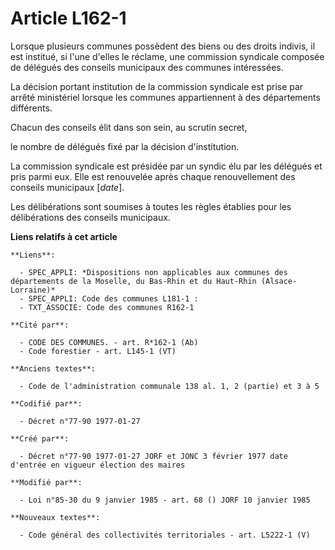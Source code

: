 # Article L162-1

Lorsque plusieurs communes possèdent des biens ou des droits indivis, il est institué, si l'une d'elles le réclame, une
commission syndicale composée de délégués des conseils municipaux des communes intéressées. 

La décision portant institution de la commission syndicale est prise par arrêté ministériel lorsque les communes
appartiennent à des départements différents. 

Chacun des conseils élit dans son sein, au scrutin secret,

le nombre de délégués fixé par la décision d'institution. 

La commission syndicale est présidée par un syndic élu par les délégués et pris parmi eux. Elle est renouvelée après chaque
renouvellement des conseils municipaux [*date*]. 

Les délibérations sont soumises à toutes les règles établies pour les délibérations des conseils municipaux.

**Liens relatifs à cet article**

	**Liens**:

	  - SPEC_APPLI: *Dispositions non applicables aux communes des départements de la Moselle, du Bas-Rhin et du Haut-Rhin (Alsace-Lorraine)*
	  - SPEC_APPLI: Code des communes L181-1 :
	  - TXT_ASSOCIE: Code des communes R162-1

	**Cité par**:

	  - CODE DES COMMUNES. - art. R*162-1 (Ab)
	  - Code forestier - art. L145-1 (VT)

	**Anciens textes**:

	  - Code de l'administration communale 138 al. 1, 2 (partie) et 3 à 5

	**Codifié par**:

	  - Décret n°77-90 1977-01-27

	**Créé par**:

	  - Décret n°77-90 1977-01-27 JORF et JONC 3 février 1977 date d'entrée en vigueur élection des maires

	**Modifié par**:

	  - Loi n°85-30 du 9 janvier 1985 - art. 68 () JORF 10 janvier 1985

	**Nouveaux textes**:

	  - Code général des collectivités territoriales - art. L5222-1 (V)
